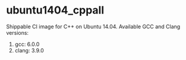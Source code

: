 ubuntu1404_cppall
=================

Shippable CI image for C++ on Ubuntu 14.04. Available GCC and Clang versions:

1. gcc: 6.0.0
2. clang: 3.9.0
